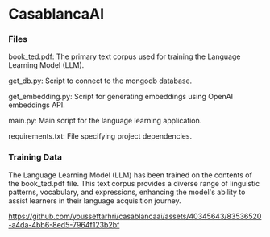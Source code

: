 # CasablancaAI

### Files
book_ted.pdf: The primary text corpus used for training the Language Learning Model (LLM).

get_db.py: Script to connect to the mongodb database.

get_embedding.py: Script for generating embeddings using OpenAI embeddings API.

main.py: Main script for the language learning application.

requirements.txt: File specifying project dependencies.

### Training Data
The Language Learning Model (LLM) has been trained on the contents of the book_ted.pdf file. This text corpus provides a diverse range of linguistic patterns, vocabulary, and expressions, enhancing the model's ability to assist learners in their language acquisition journey.

https://github.com/yousseftarhri/casablancaai/assets/40345643/83536520-a4da-4bb6-8ed5-7964f123b2bf

